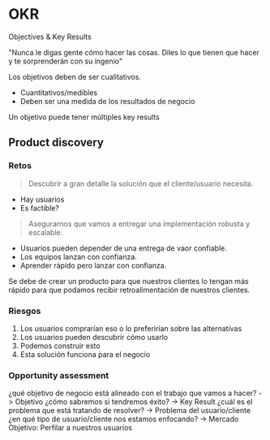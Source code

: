 # OKR

Objectives & Key Results

"Nunca le digas gente cómo hacer las cosas. Diles lo que tienen que hacer y te
sorprenderán con su ingenio"

Los objetivos deben de ser cualitativos.

- Cuantitativos/medibles
- Deben ser una medida de los resultados de negocio

Un objetivo puede tener múltiples key results

## Product discovery

### Retos

> Descubrir a gran detalle la solución que el cliente/usuario necesita.

- Hay usuarios
- Es factible?

> Asegurarnos que vamos a entregar una implementación robusta y escalable.

- Usuarios pueden depender de una entrega de vaor confiable.
- Los equipos lanzan con confianza.
- Aprender rápido pero lanzar con confianza.

Se debe de crear un producto para que nuestros clientes lo tengan más rápido para que podamos recibir retroalimentación de nuestros clientes.

### Riesgos

1. Los usuarios comprarían eso o lo preferirían sobre las alternativas
2. Los usuarios pueden descubrir cómo usarlo
3. Podemos construir esto
4. Esta solución funciona para el negocio

### Opportunity assessment

¿qué objetivo de negocio está alineado con el trabajo que vamos a hacer? -> Objetivo
¿cómo sabremos si tendremos éxito? -> Key Result
¿cuál es el problema que está tratando de resolver? -> Problema del usuario/cliente
¿en qué tipo de usuario/cliente nos estamos enfocando? -> Mercado Objetivo: Perfilar a nuestros usuarios
